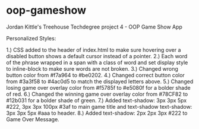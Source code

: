 # oop-gameshow
 Jordan Kittle's Treehouse Techdegree project 4 - OOP Game Show App

Personalized Styles:

1.) CSS added to the header of index.html to make sure hovering over a disabled button shows a default cursor instead of a pointer.
2.) Each word of the phrase wrapped in a span with a class of word and set display style to inline-block to make sure words are not broken.
3.) Changed wrong button color from #f7a964 to #be0202.
4.) Changed correct button color from #3a3f58 to #4ac0d5 to match the displayed letters above.
5.) Changed losing game over overlay color from #f5785f to #e5080f for a bolder shade of red.
6.) Changed the winning game over overlay color from #78CF82 to #12b031 for a bolder shade of green.
7.) Added text-shadow: 3px 3px 5px #222, 3px 3px 100px #3af to main game title and text-shadow text-shadow: 3px 3px 5px #aaa to header.
8.) Added text-shadow: 2px 2px 3px #222 to Game Over Message.
